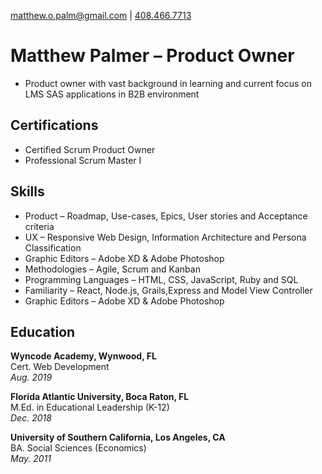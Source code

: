 [matthew.o.palm@gmail.com](mailto:matthew.o.palm@gmail.com) | 
[408.466.7713](tel:4084667713)

# Matthew Palmer &ndash; Product Owner

- Product owner with vast background in learning and current focus on LMS SAS applications in B2B environment

## Certifications
- Certified Scrum Product Owner
- Professional Scrum Master I

## Skills
- Product &ndash; Roadmap, Use-cases, Epics, User stories and Acceptance criteria
- UX &ndash; Responsive Web Design, Information Architecture and Persona Classification
- Graphic Editors &ndash; Adobe XD & Adobe Photoshop
- Methodologies &ndash; Agile, Scrum and Kanban
- Programming Languages &ndash; HTML, CSS, JavaScript, Ruby and SQL
- Familiarity &ndash; React, Node.js, Grails,Express and Model View Controller
- Graphic Editors &ndash; Adobe XD & Adobe Photoshop

## Education
**Wyncode Academy, Wynwood, FL**  
Cert. Web Development  
*Aug. 2019*  

**Florida Atlantic University, Boca Raton, FL**  
M.Ed. in Educational Leadership (K-12)   
*Dec. 2018*  

**University of Southern California, Los Angeles, CA**  
BA. Social Sciences (Economics)   
*May. 2011*  


